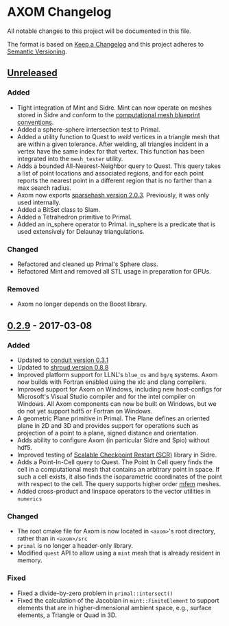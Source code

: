 # AXOM Changelog
All notable changes to this project will be documented in this file.

The format is based on [Keep a Changelog](http://keepachangelog.com/en/1.0.0/)
and this project adheres to [Semantic Versioning](http://semver.org/spec/v2.0.0.html).

## [Unreleased]

### Added
- Tight integration of Mint and Sidre. Mint can now operate on meshes stored in
  Sidre and conform to the [computational mesh blueprint conventions](http://llnl-conduit.readthedocs.io/en/latest/blueprint.html).
- Added a sphere-sphere intersection test to Primal.
- Added a utility function to Quest to *weld* vertices in a triangle mesh that are within
  a given tolerance. After welding, all triangles incident in a vertex have the same
  index for that vertex. This function has been integrated into the ``mesh_tester`` utility.
- Adds a bounded All-Nearest-Neighbor query to Quest.  This query takes a list
  of point locations and associated regions, and for each point reports the nearest
  point in a different region that is no farther than a max search radius.
- Axom now exports [sparsehash version 2.0.3](https://github.com/sparsehash/sparsehash).
  Previously, it was only used internally.
- Added a BitSet class to Slam.
- Added a Tetrahedron primitive to Primal.
- Added an in_sphere operator to Primal.  in_sphere is a predicate that
  is used extensively for Delaunay triangulations.

### Changed
- Refactored and cleaned up Primal's Sphere class.
- Refactored Mint and removed all STL usage in preparation for GPUs.

### Removed
- Axom no longer depends on the Boost library.

## [0.2.9] - 2017-03-08

### Added
- Updated to [conduit version 0.3.1](https://github.com/LLNL/conduit/tree/v0.3.1)
- Updated to [shroud version 0.8.8](https://github.com/LLNL/shroud/tree/v0.8.0)
- Improved platform support for LLNL's ``blue_os`` and ``bg/q`` systems.
  Axom now builds with Fortran enabled using the xlc and clang compilers.
- Improved support for Axom on Windows, including new host-configs for
  Microsoft's Visual Studio compiler and for the intel compiler on Windows.
  All Axom components can now be built on Windows, but we do not yet support
  hdf5 or Fortran on Windows.
- A geometric Plane primitive in Primal. The Plane defines an oriented
  plane in 2D and 3D and provides support for operations such as projection of
  a point to a plane, signed distance and orientation.
- Adds ability to configure Axom (in particular Sidre and Spio) without hdf5.
- Improved testing of [Scalable Checkpoint Restart (SCR)] library in Sidre.
- Adds a Point-In-Cell query to Quest. The Point In Cell query finds the cell
  in a computational mesh that contains an arbitrary point in space.
  If such a cell exists, it also finds the isoparametric coordinates of the
  point with respect to the cell. The query supports higher order
  [mfem](http://mfem.org) meshes.
- Added cross-product and linspace operators to the vector utilities in ``numerics``

### Changed
- The root cmake file for Axom is now located in ``<axom>``'s root directory,
  rather than in ``<axom>/src``
- ``primal`` is no longer a header-only library.
- Modified ``quest`` API to allow using a ``mint`` mesh that is already
  resident in memory.

### Fixed
- Fixed a divide-by-zero problem in ``primal::intersect()``
- Fixed the calculation of the Jacobian in ``mint::FiniteElement`` to support
  elements that are in higher-dimensional ambient space, e.g., surface elements,
  a Triangle or Quad in 3D.

[Unreleased]: https://lc.llnl.gov/bitbucket/projects/ATK/repos/axom/compare/commits?targetBranch=refs%2Ftags%2Fv0.2.9&sourceBranch=refs%2Fheads%2Fdevelop&targetRepoId=1066
[0.2.9]: https://lc.llnl.gov/bitbucket/projects/ATK/repos/axom/compare/commits?targetBranch=refs%2Ftags%2Fv0.2.8&sourceBranch=refs%2Ftags%2Fv0.2.9&targetRepoId=1066

[Scalable Checkpoint Restart (SCR)]: https://computation.llnl.gov/projects/scalable-checkpoint-restart-for-mpi
